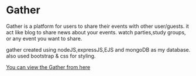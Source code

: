 # Gather

Gather is a platform for users to share their events with other user/guests.
it act like blog to share news about your events. watch parties,study groups, or any event you want to share.

gather created using nodeJS,expressJS,EJS and mongoDB as my database.
also used bootstrap & css for styling.

[You can view the Gather from here](https://safe-scrubland-96549.herokuapp.com/home)

